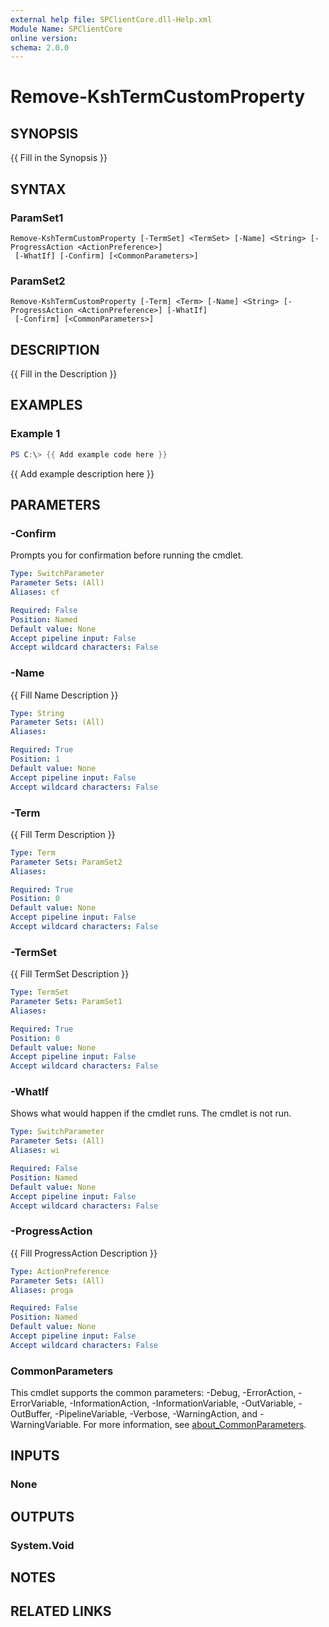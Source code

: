 ```yaml
---
external help file: SPClientCore.dll-Help.xml
Module Name: SPClientCore
online version:
schema: 2.0.0
---
```


# Remove-KshTermCustomProperty

## SYNOPSIS
{{ Fill in the Synopsis }}

## SYNTAX

### ParamSet1
```
Remove-KshTermCustomProperty [-TermSet] <TermSet> [-Name] <String> [-ProgressAction <ActionPreference>]
 [-WhatIf] [-Confirm] [<CommonParameters>]
```

### ParamSet2
```
Remove-KshTermCustomProperty [-Term] <Term> [-Name] <String> [-ProgressAction <ActionPreference>] [-WhatIf]
 [-Confirm] [<CommonParameters>]
```

## DESCRIPTION
{{ Fill in the Description }}

## EXAMPLES

### Example 1
```powershell
PS C:\> {{ Add example code here }}
```

{{ Add example description here }}

## PARAMETERS

### -Confirm
Prompts you for confirmation before running the cmdlet.

```yaml
Type: SwitchParameter
Parameter Sets: (All)
Aliases: cf

Required: False
Position: Named
Default value: None
Accept pipeline input: False
Accept wildcard characters: False
```

### -Name
{{ Fill Name Description }}

```yaml
Type: String
Parameter Sets: (All)
Aliases:

Required: True
Position: 1
Default value: None
Accept pipeline input: False
Accept wildcard characters: False
```

### -Term
{{ Fill Term Description }}

```yaml
Type: Term
Parameter Sets: ParamSet2
Aliases:

Required: True
Position: 0
Default value: None
Accept pipeline input: False
Accept wildcard characters: False
```

### -TermSet
{{ Fill TermSet Description }}

```yaml
Type: TermSet
Parameter Sets: ParamSet1
Aliases:

Required: True
Position: 0
Default value: None
Accept pipeline input: False
Accept wildcard characters: False
```

### -WhatIf
Shows what would happen if the cmdlet runs.
The cmdlet is not run.

```yaml
Type: SwitchParameter
Parameter Sets: (All)
Aliases: wi

Required: False
Position: Named
Default value: None
Accept pipeline input: False
Accept wildcard characters: False
```

### -ProgressAction
{{ Fill ProgressAction Description }}

```yaml
Type: ActionPreference
Parameter Sets: (All)
Aliases: proga

Required: False
Position: Named
Default value: None
Accept pipeline input: False
Accept wildcard characters: False
```

### CommonParameters
This cmdlet supports the common parameters: -Debug, -ErrorAction, -ErrorVariable, -InformationAction, -InformationVariable, -OutVariable, -OutBuffer, -PipelineVariable, -Verbose, -WarningAction, and -WarningVariable. For more information, see [about_CommonParameters](http://go.microsoft.com/fwlink/?LinkID=113216).

## INPUTS

### None
## OUTPUTS

### System.Void
## NOTES

## RELATED LINKS

